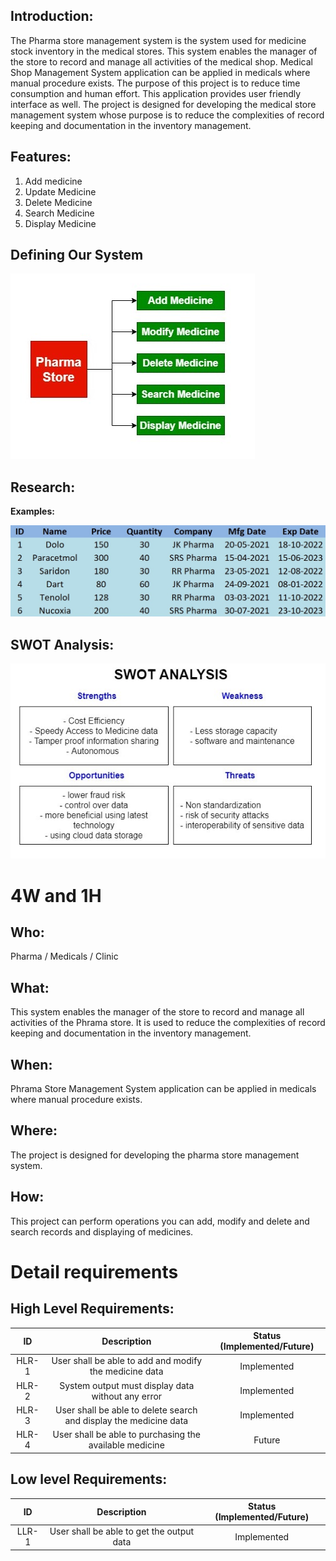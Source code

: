 ## Introduction: 

  The Pharma store management system is the system used for medicine stock inventory in the medical stores. This system enables the manager of the store to record and manage all activities of the medical shop. Medical Shop Management System application can be applied in medicals where manual procedure exists. The purpose of this project is to reduce time consumption and human effort. This application provides user friendly interface as well. The project is designed for developing the medical store management system whose purpose is to reduce the complexities of record keeping and documentation in the inventory management.


## Features:

1. Add medicine
2. Update Medicine
3. Delete Medicine
4. Search Medicine
5. Display Medicine

## Defining Our System

![image](https://github.com/karthi-koundinya/Stepin-Pharma-Store/blob/main/1_Requirements/design.jpg)

## Research:


**Examples:**

![image](https://github.com/karthi-koundinya/Stepin-Pharma-Store/blob/main/1_Requirements/example.jpg)
## SWOT Analysis: 

![image](https://github.com/karthi-koundinya/Stepin-Pharma-Store/blob/main/1_Requirements/swot.jpg)


# 4W and 1H

## Who:

Pharma / Medicals / Clinic

## What:
This system enables the manager of the store to record and manage all activities of the Phrama store. It is used to reduce the complexities of record keeping and documentation in the inventory management.


## When:

Phrama Store Management System application can be applied in medicals where manual procedure exists.

## Where:

The project is designed for developing the pharma store management system.

## How:

This project can perform operations you can add, modify and delete and search records and displaying of medicines.

# Detail requirements
## High Level Requirements:

| ID | Description | Status (Implemented/Future)|
|:---:|:---:|:---:|
|HLR-1| User shall be able to add and modify the medicine data |Implemented|
|HLR-2| System output must display data without any error |Implemented|
|HLR-3| User shall be able to delete search and display the medicine data |Implemented|
|HLR-4| User shall be able to purchasing the available medicine |Future|

##  Low level Requirements:
| ID | Description | Status (Implemented/Future)|
|:---:|:---:|:---:|
|LLR-1|User shall be able to get the output data|Implemented| 
